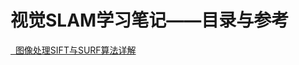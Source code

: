 # 视觉SLAM学习笔记——目录与参考

<a href = "https://blog.csdn.net/weixin_44612221/article/details/106672931?ops_request_misc=&request_id=&biz_id=102&utm_term=SIFT%E4%B8%8ESURF&utm_medium=distribute.pc_search_result.none-task-blog-2~all~sobaiduweb~default-0-106672931.142^v102^pc_search_result_base7&spm=1018.2226.3001.4187"> 
图像处理SIFT与SURF算法详解
</a>
